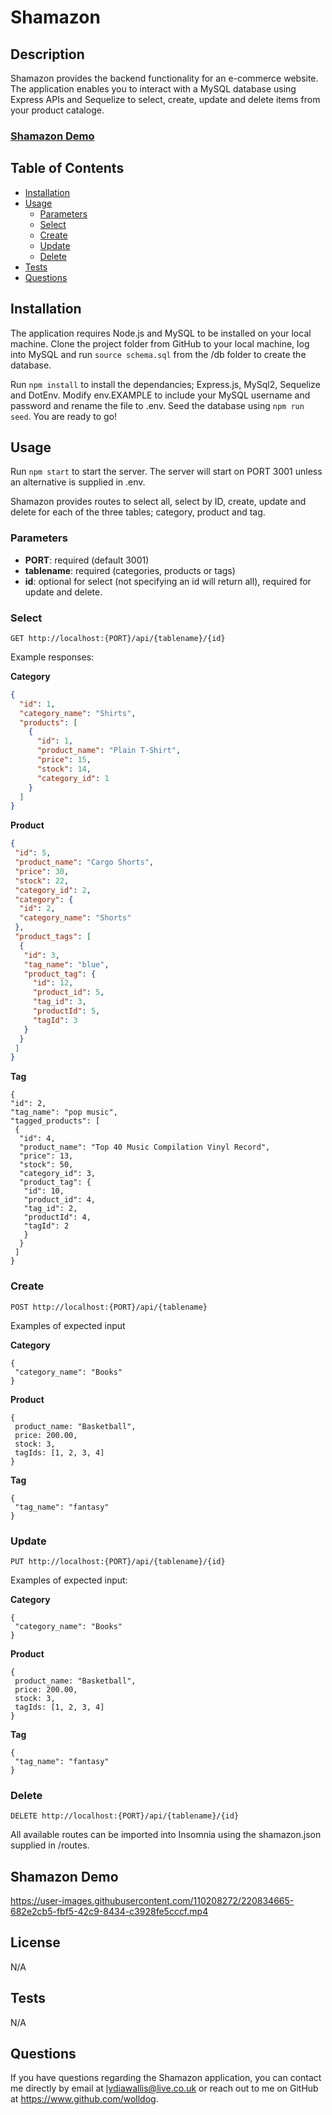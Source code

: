 # Shamazon

## Description

Shamazon provides the backend functionality for an e-commerce website. The application enables you to interact with a MySQL database using Express APIs and Sequelize to select, create, update and delete items from your product cataloge.

### [Shamazon Demo](https://user-images.githubusercontent.com/110208272/220834665-682e2cb5-fbf5-42c9-8434-c3928fe5cccf.mp4)

## Table of Contents
- [Installation](#installation)
- [Usage](#usage)
  - [Parameters](#parameters)
  - [Select](#select)
  - [Create](#create)
  - [Update](#update)
  - [Delete](#delete)
- [Tests](#tests)
- [Questions](#questions)

## <a name="installation"></a> Installation

The application requires Node.js and MySQL to be installed on your local machine. Clone the project folder from GitHub to your local machine, log into MySQL and run `source schema.sql` from the /db folder to create the database.

Run `npm install` to install the dependancies; Express.js, MySql2, Sequelize and DotEnv. Modify env.EXAMPLE to include your MySQL username and password and rename the file to .env. Seed the database using `npm run seed`. You are ready to go!


## <a name="usage"></a> Usage

Run `npm start` to start the server. The server will start on PORT 3001 unless an alternative is supplied in .env.

Shamazon provides routes to select all, select by ID, create, update and delete for each of the three tables; category, product and tag.

### <a name="parameters"></a>Parameters

- **PORT**: required (default 3001)
- **tablename**: required (categories, products or tags)
- **id**: optional for select (not specifying an id will return all), required for update and delete. 

### <a name="select"></a>Select

`GET http://localhost:{PORT}/api/{tablename}/{id}`

Example responses:

**Category**

```json
{
  "id": 1,
  "category_name": "Shirts",
  "products": [
    {
      "id": 1,
      "product_name": "Plain T-Shirt",
      "price": 15,
      "stock": 14,
      "category_id": 1
    }
  ]
}
```

**Product**

```json
{
 "id": 5,
 "product_name": "Cargo Shorts",
 "price": 30,
 "stock": 22,
 "category_id": 2,
 "category": {
  "id": 2,
  "category_name": "Shorts"
 },
 "product_tags": [
  {
   "id": 3,
   "tag_name": "blue",
   "product_tag": {
     "id": 12,
     "product_id": 5,
     "tag_id": 3,
     "productId": 5,
     "tagId": 3
   }
  }
 ]
}
```

**Tag**
```
{
"id": 2,
"tag_name": "pop music",
"tagged_products": [
 {
  "id": 4,
  "product_name": "Top 40 Music Compilation Vinyl Record",
  "price": 13,
  "stock": 50,
  "category_id": 3,
  "product_tag": {
   "id": 10,
   "product_id": 4,
   "tag_id": 2,
   "productId": 4,
   "tagId": 2
   }
  }
 ]
}
```
### <a name="create"></a>Create

`POST http://localhost:{PORT}/api/{tablename}`

Examples of expected input

**Category**
```
{
 "category_name": "Books"
}
```
**Product**
```
{
 product_name: "Basketball",
 price: 200.00,
 stock: 3,
 tagIds: [1, 2, 3, 4]
}
```   
**Tag**
```
{
 "tag_name": "fantasy"
}
```
### Update

`PUT http://localhost:{PORT}/api/{tablename}/{id}`

Examples of expected input:

**Category**
```
{
 "category_name": "Books"
}
```
**Product**
```
{
 product_name: "Basketball",
 price: 200.00,
 stock: 3,
 tagIds: [1, 2, 3, 4]
}
```   
**Tag**
```
{
 "tag_name": "fantasy"
}
```

### Delete  

`DELETE http://localhost:{PORT}/api/{tablename}/{id}`

All available routes can be imported into Insomnia using the shamazon.json supplied in /routes.

## <a name="demo-video"></a>Shamazon Demo

https://user-images.githubusercontent.com/110208272/220834665-682e2cb5-fbf5-42c9-8434-c3928fe5cccf.mp4

## <a name="license"></a>License

N/A

## <a name="tests"></a>Tests

N/A

## <a name="questions"></a>Questions

  If you have questions regarding the Shamazon application,
  you can contact me directly by email at lydiawallis@live.co.uk or reach out
  to me on GitHub at https://www.github.com/wolldog.

